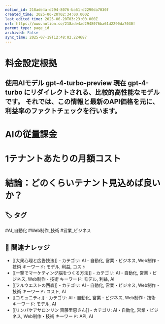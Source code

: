 ```yaml
---
notion_id: 218ade4a-d294-8076-ba61-d2290da7030f
created_time: 2025-06-20T02:34:00.000Z
last_edited_time: 2025-06-20T03:23:00.000Z
url: https://www.notion.so/218ade4ad2948076ba61d2290da7030f
parent_type: page_id
archived: False
sync_time: 2025-07-19T12:48:02.224687
---
```


# 料金設定根拠

使用AIモデル gpt-4-turbo-preview 現在 gpt-4-turbo にリダイレクトされる、比較的高性能なモデルです。
それでは、この情報と最新のAPI価格を元に、利益率のファクトチェックを行います。
---
# AIの従量課金
# 1テナントあたりの月額コスト
# 結論：どのくらいテナント見込めば良いか？

## 🏷️ タグ
#AI_自動化 #Web制作_技術 #営業_ビジネス

## 🔗 関連ナレッジ
- [[大衆心理と広告技法]] - カテゴリ: AI・自動化, 営業・ビジネス, Web制作・技術 キーワード: モデル, 利益, コスト
- [[一撃でマーケティング脳をつくる方法]] - カテゴリ: AI・自動化, 営業・ビジネス, Web制作・技術 キーワード: モデル, 利益, AI
- [[フルウエストの西森]] - カテゴリ: AI・自動化, 営業・ビジネス, Web制作・技術 キーワード: コスト, AI
- [[コミュニティ]] - カテゴリ: AI・自動化, 営業・ビジネス, Web制作・技術 キーワード: モデル, AI
- [[リンパケアサロンリン 齋藤里恵さん]] - カテゴリ: AI・自動化, 営業・ビジネス, Web制作・技術 キーワード: API, AI
